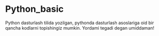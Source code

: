 # Python_basic
Python dasturlash tilida yozilgan, pythonda dasturlash asoslariga oid bir qancha kodlarni topishingiz mumkin.
Yordami tegadi degan umiddaman!
